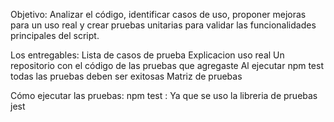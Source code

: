 Objetivo:
  Analizar el código, identificar casos de uso, proponer mejoras para un uso real y crear pruebas unitarias 
  para validar las funcionalidades principales del script.

Los entregables:
  Lista de casos de prueba
  Explicacion uso real
  Un repositorio con el código de las pruebas que agregaste
  Al ejecutar npm test todas las pruebas deben ser exitosas
  Matriz de pruebas

Cómo ejecutar las pruebas:
  npm test : Ya que se uso la libreria de pruebas jest


